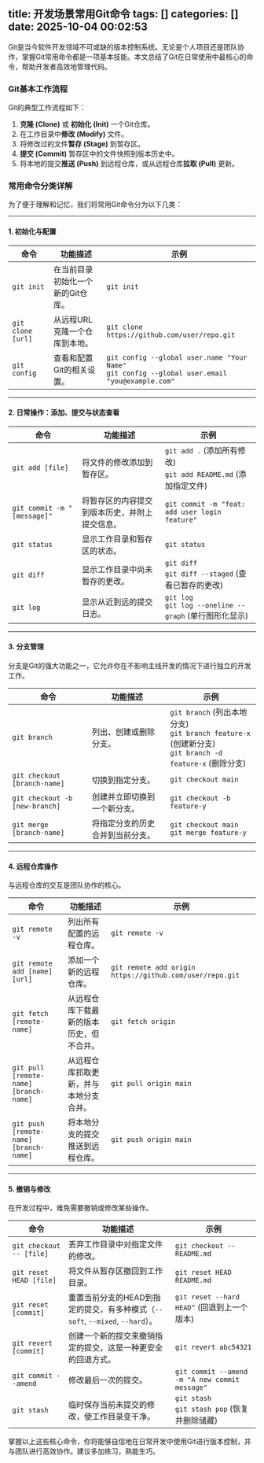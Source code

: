 title: 开发场景常用Git命令
tags: []
categories: []
date: 2025-10-04 00:02:53
---
Git是当今软件开发领域不可或缺的版本控制系统。无论是个人项目还是团队协作，掌握Git常用命令都是一项基本技能。本文总结了Git在日常使用中最核心的命令，帮助开发者高效地管理代码。

### Git基本工作流程

Git的典型工作流程如下：

1.  **克隆 (Clone)** 或 **初始化 (Init)** 一个Git仓库。
2.  在工作目录中**修改 (Modify)** 文件。
3.  将修改过的文件**暂存 (Stage)** 到暂存区。
4.  **提交 (Commit)** 暂存区中的文件快照到版本历史中。
5.  将本地的提交**推送 (Push)** 到远程仓库，或从远程仓库**拉取 (Pull)** 更新。

### 常用命令分类详解

为了便于理解和记忆，我们将常用Git命令分为以下几类：

-----

#### 1\. 初始化与配置

| 命令 | 功能描述 | 示例 |
| --- | --- | --- |
| `git init` | 在当前目录初始化一个新的Git仓库。 | `git init` |
| `git clone [url]` | 从远程URL克隆一个仓库到本地。 | `git clone https://github.com/user/repo.git` |
| `git config` | 查看和配置Git的相关设置。 | `git config --global user.name "Your Name"`<br>`git config --global user.email "you@example.com"` |

-----

#### 2\. 日常操作：添加、提交与状态查看

| 命令 | 功能描述 | 示例 |
| --- | --- | --- |
| `git add [file]` | 将文件的修改添加到暂存区。 | `git add .` (添加所有修改)<br>`git add README.md` (添加指定文件) |
| `git commit -m "[message]"` | 将暂存区的内容提交到版本历史，并附上提交信息。 | `git commit -m "feat: add user login feature"` |
| `git status` | 显示工作目录和暂存区的状态。 | `git status` |
| `git diff` | 显示工作目录中尚未暂存的更改。 | `git diff`<br>`git diff --staged` (查看已暂存的更改) |
| `git log` | 显示从近到远的提交日志。 | `git log`<br>`git log --oneline --graph` (单行图形化显示) |

-----

#### 3\. 分支管理

分支是Git的强大功能之一，它允许你在不影响主线开发的情况下进行独立的开发工作。

| 命令 | 功能描述 | 示例 |
| --- | --- | --- |
| `git branch` | 列出、创建或删除分支。 | `git branch` (列出本地分支)<br>`git branch feature-x` (创建新分支)<br>`git branch -d feature-x` (删除分支) |
| `git checkout [branch-name]` | 切换到指定分支。 | `git checkout main` |
| `git checkout -b [new-branch]` | 创建并立即切换到一个新分支。 | `git checkout -b feature-y` |
| `git merge [branch-name]` | 将指定分支的历史合并到当前分支。 | `git checkout main`<br>`git merge feature-y` |

-----

#### 4\. 远程仓库操作

与远程仓库的交互是团队协作的核心。

| 命令 | 功能描述 | 示例 |
| --- | --- | --- |
| `git remote -v` | 列出所有配置的远程仓库。 | `git remote -v` |
| `git remote add [name] [url]` | 添加一个新的远程仓库。 | `git remote add origin https://github.com/user/repo.git` |
| `git fetch [remote-name]` | 从远程仓库下载最新的版本历史，但不合并。 | `git fetch origin` |
| `git pull [remote-name] [branch-name]` | 从远程仓库抓取更新，并与本地分支合并。 | `git pull origin main` |
| `git push [remote-name] [branch-name]` | 将本地分支的提交推送到远程仓库。 | `git push origin main` |

-----

#### 5\. 撤销与修改

在开发过程中，难免需要撤销或修改某些操作。

| 命令 | 功能描述 | 示例 |
| --- | --- | --- |
| `git checkout -- [file]` | 丢弃工作目录中对指定文件的修改。 | `git checkout -- README.md` |
| `git reset HEAD [file]` | 将文件从暂存区撤回到工作目录。 | `git reset HEAD README.md` |
| `git reset [commit]` | 重置当前分支的HEAD到指定的提交，有多种模式（`--soft`, `--mixed`, `--hard`）。 | `git reset --hard HEAD^` (回退到上一个版本) |
| `git revert [commit]` | 创建一个新的提交来撤销指定的提交，这是一种更安全的回退方式。 | `git revert abc54321` |
| `git commit --amend` | 修改最后一次的提交。 | `git commit --amend -m "A new commit message"` |
| `git stash` | 临时保存当前未提交的修改，使工作目录变干净。 | `git stash`<br>`git stash pop` (恢复并删除储藏) |

掌握以上这些核心命令，你将能够自信地在日常开发中使用Git进行版本控制，并与团队进行高效协作。建议多加练习，熟能生巧。